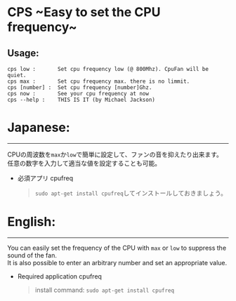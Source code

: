 # CPS ~Easy to set the CPU frequency~
## Usage:
```
cps low :       Set cpu frequency low (@ 800Mhz). CpuFan will be quiet.
cps max :       Set cpu frequency max. there is no limmit.
cps [number] :  Set cpu frequency [number]Ghz.
cps now :       See your cpu frequency at now
cps --help :    THIS IS IT (by Michael Jackson)
```

# Japanese:
- - - - 
CPUの周波数を`max`か`low`で簡単に設定して、ファンの音を抑えたり出来ます。  
任意の数字を入力して適当な値を設定することも可能。  

- 必須アプリ
    cpufreq  
    > `sudo apt-get install cpufreq`してインストールしておきましょう。

# English:
- - - -
You can easily set the frequency of the CPU with `max` or `low` to suppress the sound of the fan.  
It is also possible to enter an arbitrary number and set an appropriate value.  

- Required application
    cpufreq  
    > install command: `sudo apt-get install cpufreq`
